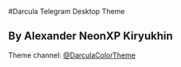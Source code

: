 #Darcula Telegram Desktop Theme
## By Alexander NeonXP Kiryukhin

Theme channel: [@DarculaColorTheme](https://t.me/DarculaColorTheme)